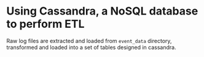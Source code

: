 # Using Cassandra, a NoSQL database to perform ETL
Raw log files are extracted and loaded from `event_data` directory, transformed and loaded into a set of tables designed in 
cassandra.
